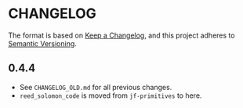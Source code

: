 # CHANGELOG

The format is based on [Keep a Changelog](https://keepachangelog.com/en/1.0.0/),
and this project adheres to [Semantic Versioning](https://semver.org/spec/v2.0.0.html).

## 0.4.4

- See `CHANGELOG_OLD.md` for all previous changes.
- `reed_solomon_code` is moved from `jf-primitives` to here.